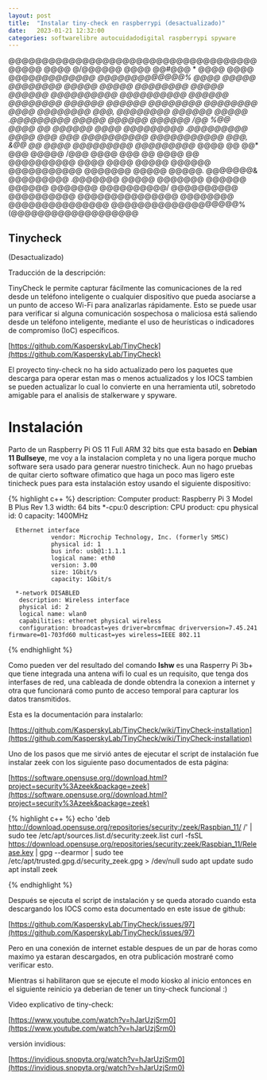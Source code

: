 ```yaml
---
layout: post
title:  "Instalar tiny-check en raspberrypi (desactualizado)"
date:   2023-01-21 12:32:00
categories: softwarelibre autocuidadodigital raspberrypi spyware
---
```


@@@@@@@@@@@@@@@@@@@@@@@@@@@@@@@@@@@@@@@@@@
@@@@   @/@@@@@@    @@@@    @@#@@@ *   @@@@
@@@@ @@@@*@@@@@@@@@    @@@@@@@@@@@@@% @@@@
@@@@@ @@@@@@@@ @@@@@  @@@@@ @@@@@@@@ @@@@@
@@@@@@ @@@@@@@@@@        @@@@@@@@@@ @@@@@@
@@@@@@@@  @@@@@@          @@@@@@  @@@@@@@@
@@@@@@@@   @@@@  @@@@@@@@  @@@,   @@@@@@@@
@@@@@@  @@@@@   .@@@@@@@@@   @@@@@  @@@@@@
@@@@@@ /@@    %@@        @@@@   @@  @@@@@@
@@@@       @@@@@@@@@  .@@@@@@@@@      @@@@
@@@  @@@  @@@@@@@@@@  @@@@@@@@@@@ @@@, &@@
@@  @@@@  @@@@@@@@@    @@@@@@@@@* @@@@  @@
@@* @@@     @@@@@  /@@@   @@@@     @@@  @@
@@@@    @@      @@@@@@@@@@     @@@@   @@@@
@@@@@  @@@@@@   @@@@@@@@@@@  @@@@@@@ @@@@@
@@@@@. @@@@@@@&  @@@@@@@@@ .@@@@@@@  @@@@@
@@@@@@@  @@@@@@            @@@@@@  @@@@@@@
@@@@@@@@@@/     @@@@@@@@@@      @@@@@@@@@@
@@@@@@@@@@@@@@@  @@@@@@@@  @@@@@@@@@@@@@@@
@@@@@@@@@@@@@@@@@@@%  (@@@@@@@@@@@@@@@@@@@

## Tinycheck

(Desactualizado)

Traducción de la descripción:

TinyCheck le permite capturar fácilmente las comunicaciones de la red desde un teléfono inteligente o cualquier dispositivo que pueda asociarse a un punto de acceso Wi-Fi para analizarlas rápidamente. Esto se puede usar para verificar si alguna comunicación sospechosa o maliciosa está saliendo desde un teléfono inteligente, mediante el uso de heurísticas o indicadores de compromiso (IoC) específicos.

[https://github.com/KasperskyLab/TinyCheck](https://github.com/KasperskyLab/TinyCheck)

El proyecto tiny-check no ha sido actualizado pero los paquetes que descarga para operar estan mas o menos actualizados y los IOCS tambien se pueden actualizar lo cual lo convierte en una herramienta util, sobretodo amigable para el analisis de stalkerware y spyware.

# Instalación

Parto de un Raspberry Pi OS 11 Full ARM 32 bits que esta basado en **Debian 11 Bullseye**, me voy a la instalacion completa y no una ligera porque mucho software sera usado para generar nuestro tinicheck. Aun no hago pruebas de quitar cierto software ofimatico que haga un poco mas ligero este tinicheck pues para esta instalación estoy usando el siguiente dispositivo:

{% highlight c++ %}
    description: Computer
    product: Raspberry Pi 3 Model B Plus Rev 1.3
    width: 64 bits
     *-cpu:0
          description: CPU
          product: cpu
          physical id: 0
          capacity: 1400MHz
          
      Ethernet interface
                vendor: Microchip Technology, Inc. (formerly SMSC)
                physical id: 1
                bus info: usb@1:1.1.1
                logical name: eth0
                version: 3.00
                size: 1Gbit/s
                capacity: 1Gbit/s
                
      *-network DISABLED
       description: Wireless interface
       physical id: 2
       logical name: wlan0
       capabilities: ethernet physical wireless
       configuration: broadcast=yes driver=brcmfmac driverversion=7.45.241 firmware=01-703fd60 multicast=yes wireless=IEEE 802.11
          
 {% endhighlight %}

Como pueden ver del resultado del comando **lshw** es una Rasperry Pi 3b+ que tiene integrada una antena wifi lo cual es un requisito, que tenga dos interfases de red, una cableada de donde obtendra la conexion a internet y otra que funcionará como punto de acceso temporal para capturar los datos transmitidos.

Esta es la documentación para instalarlo:

[https://github.com/KasperskyLab/TinyCheck/wiki/TinyCheck-installation](https://github.com/KasperskyLab/TinyCheck/wiki/TinyCheck-installation)

Uno de los pasos que me sirvió antes de ejecutar el script de instalación fue instalar zeek con los siguiente paso documentados de esta página:

[https://software.opensuse.org//download.html?project=security%3Azeek&package=zeek](https://software.opensuse.org//download.html?project=security%3Azeek&package=zeek)

{% highlight c++ %}
echo 'deb http://download.opensuse.org/repositories/security:/zeek/Raspbian_11/ /' | sudo tee /etc/apt/sources.list.d/security:zeek.list
curl -fsSL https://download.opensuse.org/repositories/security:zeek/Raspbian_11/Release.key | gpg --dearmor | sudo tee /etc/apt/trusted.gpg.d/security_zeek.gpg > /dev/null
sudo apt update
sudo apt install zeek

 {% endhighlight %}

Después se ejecuta el script de instalación y se queda atorado cuando esta descargando los IOCS como esta documentado en este issue de github:

[https://github.com/KasperskyLab/TinyCheck/issues/97](https://github.com/KasperskyLab/TinyCheck/issues/97)

Pero en una conexión de internet estable despues de un par de horas como maximo ya estaran descargados, en otra publicación mostraré como verificar esto.

Mientras si habilitaron que se ejecute el modo kiosko al inicio entonces en el siguiente reinicio ya deberian de tener un tiny-check funcional :)

Video explicativo de tiny-check:

[https://www.youtube.com/watch?v=hJarUzjSrm0](https://www.youtube.com/watch?v=hJarUzjSrm0)

versión invidious:

[https://invidious.snopyta.org/watch?v=hJarUzjSrm0](https://invidious.snopyta.org/watch?v=hJarUzjSrm0)




